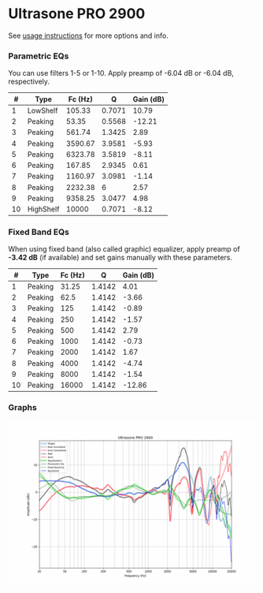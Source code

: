 # Ultrasone PRO 2900
See [usage instructions](https://github.com/jaakkopasanen/AutoEq#usage) for more options and info.

### Parametric EQs
You can use filters 1-5 or 1-10. Apply preamp of -6.04 dB or -6.04 dB, respectively.

|   # | Type      |   Fc (Hz) |      Q |   Gain (dB) |
|-----|-----------|-----------|--------|-------------|
|   1 | LowShelf  |    105.33 | 0.7071 |       10.79 |
|   2 | Peaking   |     53.35 | 0.5568 |      -12.21 |
|   3 | Peaking   |    561.74 | 1.3425 |        2.89 |
|   4 | Peaking   |   3590.67 | 3.9581 |       -5.93 |
|   5 | Peaking   |   6323.78 | 3.5819 |       -8.11 |
|   6 | Peaking   |    167.85 | 2.9345 |        0.61 |
|   7 | Peaking   |   1160.97 | 3.0981 |       -1.14 |
|   8 | Peaking   |   2232.38 | 6      |        2.57 |
|   9 | Peaking   |   9358.25 | 3.0477 |        4.98 |
|  10 | HighShelf |  10000    | 0.7071 |       -8.12 |

### Fixed Band EQs
When using fixed band (also called graphic) equalizer, apply preamp of **-3.42 dB** (if available) and set gains manually with these parameters.

|   # | Type    |   Fc (Hz) |      Q |   Gain (dB) |
|-----|---------|-----------|--------|-------------|
|   1 | Peaking |     31.25 | 1.4142 |        4.01 |
|   2 | Peaking |     62.5  | 1.4142 |       -3.66 |
|   3 | Peaking |    125    | 1.4142 |       -0.89 |
|   4 | Peaking |    250    | 1.4142 |       -1.57 |
|   5 | Peaking |    500    | 1.4142 |        2.79 |
|   6 | Peaking |   1000    | 1.4142 |       -0.73 |
|   7 | Peaking |   2000    | 1.4142 |        1.67 |
|   8 | Peaking |   4000    | 1.4142 |       -4.74 |
|   9 | Peaking |   8000    | 1.4142 |       -1.54 |
|  10 | Peaking |  16000    | 1.4142 |      -12.86 |

### Graphs
![](./Ultrasone%20PRO%202900.png)
